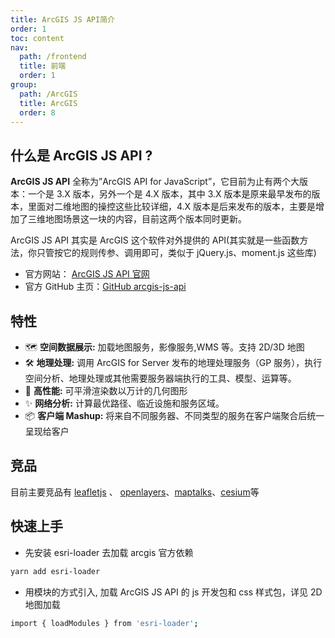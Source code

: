 ```yaml
---
title: ArcGIS JS API简介
order: 1
toc: content
nav:
  path: /frontend
  title: 前端
  order: 1
group:
  path: /ArcGIS
  title: ArcGIS
  order: 8
---
```


## 什么是 ArcGIS JS API ?

**ArcGIS JS API** 全称为”ArcGIS API for JavaScript”，它目前为止有两个大版本：一个是 3.X 版本，另外一个是 4.X 版本，其中 3.X 版本是原来最早发布的版本，里面对二维地图的操控这些比较详细，4.X 版本是后来发布的版本，主要是增加了三维地图场景这一块的内容，目前这两个版本同时更新。

ArcGIS JS API 其实是 ArcGIS 这个软件对外提供的 API(其实就是一些函数方法，你只管按它的规则传参、调用即可，类似于 jQuery.js、moment.js 这些库)

- 官方网站： [ArcGIS JS API 官网](https://developers.arcgis.com/javascript/latest/)
- 官方 GitHub 主页：[GitHub arcgis-js-api](https://github.com/Esri/arcgis-js-api)

## 特性

- 🗺️ **空间数据展示:** 加载地图服务，影像服务,WMS 等。支持 2D/3D 地图
- 🛠️ **地理处理:** 调用 ArcGIS for Server 发布的地理处理服务（GP 服务），执行空间分析、地理处理或其他需要服务器端执行的工具、模型、运算等。
- 🚀 **高性能:** 可平滑渲染数以万计的几何图形
- ✨ **网络分析:** 计算最优路径、临近设施和服务区域。
- 📦 **客户端 Mashup:** 将来自不同服务器、不同类型的服务在客户端聚合后统一呈现给客户

## 竞品

<Alert type="info">目前主要竞品有 [leafletjs](https://leafletjs.com/) 、 [openlayers](https://openlayers.org/)、[maptalks](https://maptalks.org/)、[cesium](https://cesium.com/)等 </Alert>

## 快速上手

<!-- ### 在项目中使用 -->

- 先安装 esri-loader 去加载 arcgis 官方依赖

```bash
yarn add esri-loader
```

- 用模块的方式引入, 加载 ArcGIS JS API 的 js 开发包和 css 样式包，详见 2D 地图加载

```bash
import { loadModules } from 'esri-loader';
```
